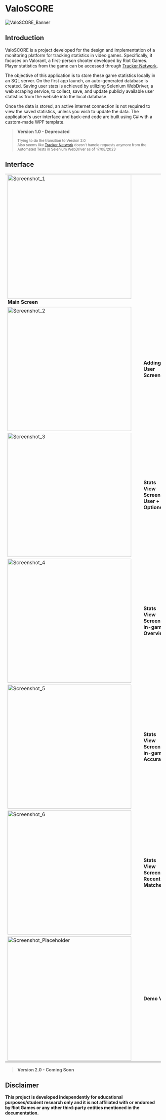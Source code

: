 # ValoSCORE
![ValoSCORE_Banner](https://github.com/bastysmc/ValoSCORE/assets/127879422/e2741e2a-d67a-4e92-9cdb-ede774bfaced)
## Introduction
ValoSCORE is a project developed for the design and implementation of a monitoring platform for tracking statistics in video games. Specifically, it focuses on Valorant, a first-person shooter developed by Riot Games. Player statistics from the game can be accessed through [Tracker Network](https://tracker.gg/).

The objective of this application is to store these game statistics locally in an SQL server. On the first app launch, an auto-generated database is created. Saving user stats is achieved by utilizing Selenium WebDriver, a web scraping service, to collect, save, and update publicly available user statistics from the website into the local database.

Once the data is stored, an active internet connection is not required to view the saved statistics, unless you wish to update the data. The application's user interface and back-end code are built using C# with a custom-made WPF template.

> **Version 1.0 - Deprecated**
>
> <sub>Trying to do the transition to Version 2.0</sub> <br>
> <sub>Also seems like [Tracker Network](https://tracker.gg/) doesn't handle requests anymore from the Automated Tests in Selenium WebDriver as of 17/08/2023</sub>

## Interface
<table>
  <tr>
    <td>
      <div style="display: flex; gap: 20px; align-items: center;">
        <img src="https://github.com/bastysmc/ValoSCORE/assets/127879422/42bd165e-917f-4428-8a60-2f9ef7cea158" alt="Screenshot_1" width="400">
        <br>
        </div>
      <div style="flex: 1;">
          <b>Main Screen</b>
      </div>
    </td>
    <td>
      <div style="flex: 1;">
        <p>A screenshot of the dashboard showcasing various game statistics.</p>
      </div>
    </td>
  </tr>
   <tr>
    <td>
      <div style="display: flex; gap: 20px; align-items: center;">
<img src="https://github.com/bastysmc/ValoSCORE/assets/127879422/780d77f2-018f-4259-8cfe-92cc86006d55" alt="Screenshot_2" width="400">
         <br>
          <b>Adding User Screen</b>
      </div>
    </td>
    <td>
      <div style="flex: 1;">
        <p>A screenshot of the dashboard showcasing various game statistics.</p>
      </div>
    </td>
  </tr>
     <tr>
    <td>
      <div style="display: flex; gap: 20px; align-items: center;">
<img src="https://github.com/bastysmc/ValoSCORE/assets/127879422/22433a58-e4a1-420c-b145-9b21445c9312" alt="Screenshot_3" width="400">
         <br>
          <b>Stats View Screen - User + Options</b>
      </div>
    </td>
    <td>
      <div style="flex: 1;">
        <p>A screenshot of the dashboard showcasing various game statistics.</p>
      </div>
    </td>
  </tr>
     <tr>
    <td>
      <div style="display: flex; gap: 20px; align-items: center;">
<img src="https://github.com/bastysmc/ValoSCORE/assets/127879422/654435ed-5053-4f53-b003-30d1c04310da" alt="Screenshot_4" width="400">
         <br>
          <b>Stats View Screen - in-game Overview</b>
      </div>
    </td>
    <td>
      <div style="flex: 1;">
        <p>A screenshot of the dashboard showcasing various game statistics.</p>
      </div>
    </td>
  </tr>
     <tr>
    <td>
      <div style="display: flex; gap: 20px; align-items: center;">
<img src="https://github.com/bastysmc/ValoSCORE/assets/127879422/d8f65822-103c-4da9-b74f-7ab321b0d30d" alt="Screenshot_5" width="400">
         <br>
          <b>Stats View Screen - in-game Accuracy</b>
      </div>
    </td>
    <td>
      <div style="flex: 1;">
        <p>A screenshot of the dashboard showcasing various game statistics.</p>
      </div>
    </td>
  </tr>
     <tr>
    <td>
      <div style="display: flex; gap: 20px; align-items: center;">
<img src="https://github.com/bastysmc/ValoSCORE/assets/127879422/13d245b6-d235-4c3e-bb24-d89e34699bf4" alt="Screenshot_6" width="400">
         <br>
          <b>Stats View Screen - Recent Matches</b>
      </div>
    </td>
    <td>
      <div style="flex: 1;">
        <p>A screenshot of the dashboard showcasing various game statistics.</p>
      </div>
    </td>
  </tr>
 <tr>
    <td colspan="2">
      <div style="display: flex; gap: 20px; align-items: center;">
<img src="https://github.com/bastysmc/ValoSCORE/assets/127879422/13d245b6-d235-4c3e-bb24-d89e34699bf4" alt="Screenshot_Placeholder" width="400">
         <br>
          <b>Demo Video</b>
      </div>
    </td>
  </tr>
</table>

> **Version 2.0 - Coming Soon**

## Disclaimer

**This project is developed independently for educational purposes/student research only and it is not affiliated with or endorsed by Riot Games or any other third-party entities mentioned in the documentation.**
